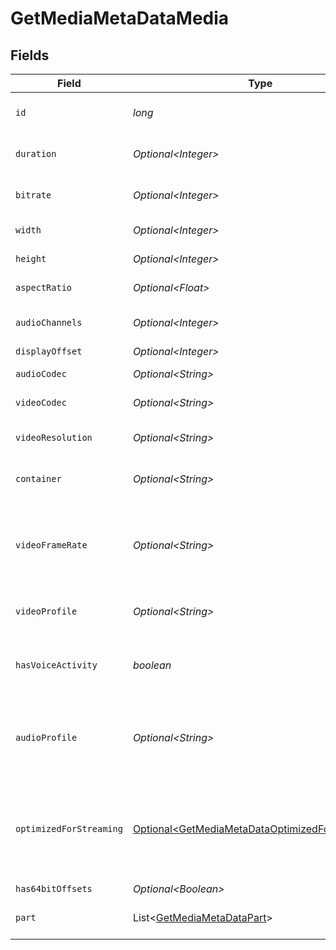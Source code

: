 # GetMediaMetaDataMedia


## Fields

| Field                                                                                                                | Type                                                                                                                 | Required                                                                                                             | Description                                                                                                          | Example                                                                                                              |
| -------------------------------------------------------------------------------------------------------------------- | -------------------------------------------------------------------------------------------------------------------- | -------------------------------------------------------------------------------------------------------------------- | -------------------------------------------------------------------------------------------------------------------- | -------------------------------------------------------------------------------------------------------------------- |
| `id`                                                                                                                 | *long*                                                                                                               | :heavy_check_mark:                                                                                                   | Unique media identifier.                                                                                             | 387322                                                                                                               |
| `duration`                                                                                                           | *Optional\<Integer>*                                                                                                 | :heavy_minus_sign:                                                                                                   | Duration of the media in milliseconds.                                                                               | 9610350                                                                                                              |
| `bitrate`                                                                                                            | *Optional\<Integer>*                                                                                                 | :heavy_minus_sign:                                                                                                   | Bitrate in bits per second.                                                                                          | 25512                                                                                                                |
| `width`                                                                                                              | *Optional\<Integer>*                                                                                                 | :heavy_minus_sign:                                                                                                   | Video width in pixels.                                                                                               | 3840                                                                                                                 |
| `height`                                                                                                             | *Optional\<Integer>*                                                                                                 | :heavy_minus_sign:                                                                                                   | Video height in pixels.                                                                                              | 1602                                                                                                                 |
| `aspectRatio`                                                                                                        | *Optional\<Float>*                                                                                                   | :heavy_minus_sign:                                                                                                   | Aspect ratio of the video.                                                                                           | 2.35                                                                                                                 |
| `audioChannels`                                                                                                      | *Optional\<Integer>*                                                                                                 | :heavy_minus_sign:                                                                                                   | Number of audio channels.                                                                                            | 6                                                                                                                    |
| `displayOffset`                                                                                                      | *Optional\<Integer>*                                                                                                 | :heavy_minus_sign:                                                                                                   | N/A                                                                                                                  | 50                                                                                                                   |
| `audioCodec`                                                                                                         | *Optional\<String>*                                                                                                  | :heavy_minus_sign:                                                                                                   | Audio codec used.                                                                                                    | eac3                                                                                                                 |
| `videoCodec`                                                                                                         | *Optional\<String>*                                                                                                  | :heavy_minus_sign:                                                                                                   | Video codec used.                                                                                                    | hevc                                                                                                                 |
| `videoResolution`                                                                                                    | *Optional\<String>*                                                                                                  | :heavy_minus_sign:                                                                                                   | Video resolution (e.g., 4k).                                                                                         | 4k                                                                                                                   |
| `container`                                                                                                          | *Optional\<String>*                                                                                                  | :heavy_minus_sign:                                                                                                   | File container type.                                                                                                 | mkv                                                                                                                  |
| `videoFrameRate`                                                                                                     | *Optional\<String>*                                                                                                  | :heavy_minus_sign:                                                                                                   | Frame rate of the video. Values found include NTSC, PAL, 24p<br/>                                                    | 24p                                                                                                                  |
| `videoProfile`                                                                                                       | *Optional\<String>*                                                                                                  | :heavy_minus_sign:                                                                                                   | Video profile (e.g., main 10).                                                                                       | main 10                                                                                                              |
| `hasVoiceActivity`                                                                                                   | *boolean*                                                                                                            | :heavy_check_mark:                                                                                                   | Indicates whether voice activity is detected.                                                                        | false                                                                                                                |
| `audioProfile`                                                                                                       | *Optional\<String>*                                                                                                  | :heavy_minus_sign:                                                                                                   | The audio profile used for the media (e.g., DTS, Dolby Digital, etc.).                                               | dts                                                                                                                  |
| `optimizedForStreaming`                                                                                              | [Optional\<GetMediaMetaDataOptimizedForStreaming>](../../models/operations/GetMediaMetaDataOptimizedForStreaming.md) | :heavy_minus_sign:                                                                                                   | Has this media been optimized for streaming. NOTE: This can be 0, 1, false or true                                   |                                                                                                                      |
| `has64bitOffsets`                                                                                                    | *Optional\<Boolean>*                                                                                                 | :heavy_minus_sign:                                                                                                   | N/A                                                                                                                  | false                                                                                                                |
| `part`                                                                                                               | List\<[GetMediaMetaDataPart](../../models/operations/GetMediaMetaDataPart.md)>                                       | :heavy_check_mark:                                                                                                   | An array of parts for this media item.                                                                               |                                                                                                                      |
